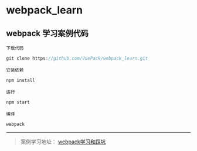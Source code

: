 # webpack_learn

## webpack 学习案例代码


`下载代码`
```js
git clone https://github.com/VuePack/webpack_learn.git
```

`安装依赖`
```bash
npm install
```

`运行`
```bash
npm start
```

`编译`
```bash
webpack
```

----

> 案例学习地址： [webpack学习和踩坑](http://likr.cn/home.html#/post/c2370c82870cdeb752f44dc7b49546555e70b517)

